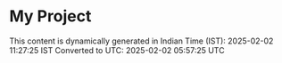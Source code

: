 # My Project

This content is dynamically generated in Indian Time (IST): 2025-02-02 11:27:25 IST
Converted to UTC: 2025-02-02 05:57:25 UTC
